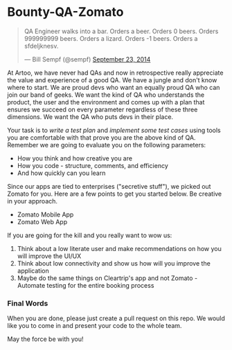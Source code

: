 Bounty-QA-Zomato
=================

<blockquote class="twitter-tweet" lang="en"><p lang="nl" dir="ltr">QA Engineer walks into a bar. Orders a beer. Orders 0 beers. Orders 999999999 beers. Orders a lizard. Orders -1 beers. Orders a sfdeljknesv.</p>&mdash; Bill Sempf (@sempf) <a href="https://twitter.com/sempf/status/514473420277694465">September 23, 2014</a></blockquote>

At Artoo, we have never had QAs and now in retrospective really appreciate the value and experience of a good QA. We have a jungle and don't know where to start. We are proud devs who want an equally proud QA who can join our band of geeks. We want the kind of QA who understands the product, the user and the environment and comes up with a plan that ensures we succeed on every parameter regardless of these three dimensions. We want the QA who puts devs in their place.

Your task is to *write a test plan* and *implement some test cases* using tools you are comfortable with that prove you are the above kind of QA. Remember we are going to evaluate you on the following parameters:
 * How you think and how creative you are
 * How you code - structure, comments, and efficiency
 * And how quickly can you learn

Since our apps are tied to enterprises ("secretive stuff"), we picked out Zomato for you. Here are a few points to get you started below. Be creative in your approach.

* Zomato Mobile App
* Zomato Web App

If you are going for the kill and you really want to wow us:

1. Think about a low literate user and make recommendations on how you will improve the UI/UX
2. Think about low connectivity and show us how will you improve the application
3. Maybe do the same things on Cleartrip's app and not Zomato - Automate testing for the entire booking process

### Final Words
When you are done, please just create a pull request on this repo. We would like you to come in and present your code to the whole team. 

May the force be with you!
